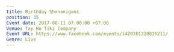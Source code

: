 ```yaml
---
title: Birthday Shenanigans
position: 35
Event date: 2017-08-11 07:00:00 +07:00
Venue: Tay Ho Tiki Company
Event URL: https://www.facebook.com/events/1420201328035211/
Genre: Live
---
```


